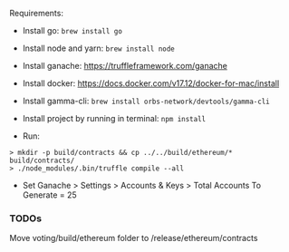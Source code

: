 Requirements:

* Install go: `brew install go`
* Install node and yarn: `brew install node`
* Install ganache: https://truffleframework.com/ganache
* Install docker: https://docs.docker.com/v17.12/docker-for-mac/install
* Install gamma-cli: `brew install orbs-network/devtools/gamma-cli`
* Install project by running in terminal: `npm install` 

* Run:
```
> mkdir -p build/contracts && cp ../../build/ethereum/* build/contracts/
> ./node_modules/.bin/truffle compile --all
```

* Set Ganache > Settings > Accounts & Keys > Total Accounts To Generate = 25


### TODOs
Move voting/build/ethereum folder to /release/ethereum/contracts
